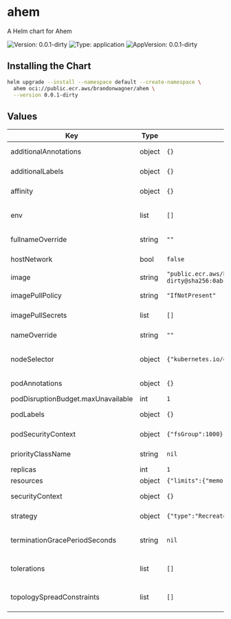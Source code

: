 # ahem

A Helm chart for Ahem

![Version: 0.0.1-dirty](https://img.shields.io/badge/Version-0.0.1--dirty-informational?style=flat-square) ![Type: application](https://img.shields.io/badge/Type-application-informational?style=flat-square) ![AppVersion: 0.0.1-dirty](https://img.shields.io/badge/AppVersion-0.0.1--dirty-informational?style=flat-square)

## Installing the Chart

```bash
helm upgrade --install --namespace default --create-namespace \
  ahem oci://public.ecr.aws/brandonwagner/ahem \
  --version 0.0.1-dirty
```

## Values

| Key | Type | Default | Description |
|-----|------|---------|-------------|
| additionalAnnotations | object | `{}` | Additional annotations to add into metadata. |
| additionalLabels | object | `{}` | Additional labels to add into metadata. |
| affinity | object | `{}` | Affinity rules for scheduling the pod. |
| env | list | `[]` | Additional environment variables for the controller pod. |
| fullnameOverride | string | `""` | Overrides the chart's computed fullname. |
| hostNetwork | bool | `false` | Bind the pod to the host network. |
| image | string | `"public.ecr.aws/brandonwagner/ahem:v0.0.1-dirty@sha256:0abc86136ec1d8585724b392f88826b2b4a8b8830d797eab1c02099473ced363"` | Controller image. |
| imagePullPolicy | string | `"IfNotPresent"` | Image pull policy for Docker images. |
| imagePullSecrets | list | `[]` | Image pull secrets for Docker images. |
| nameOverride | string | `""` | Overrides the chart's name. |
| nodeSelector | object | `{"kubernetes.io/os":"linux"}` | Node selectors to schedule the pod to nodes with labels. |
| podAnnotations | object | `{}` | Additional annotations for the pod. |
| podDisruptionBudget.maxUnavailable | int | `1` |  |
| podLabels | object | `{}` | Additional labels for the pod. |
| podSecurityContext | object | `{"fsGroup":1000}` | SecurityContext for the pod. |
| priorityClassName | string | `nil` | PriorityClass name for the pod. |
| replicas | int | `1` | Number of replicas. |
| resources | object | `{"limits":{"memory":"128Mi"},"requests":{"cpu":"100m","memory":"128Mi"}}` | Resources for the pods. |
| securityContext | object | `{}` | SecurityContext for the controller container. |
| strategy | object | `{"type":"Recreate"}` | Strategy for updating the pod. |
| terminationGracePeriodSeconds | string | `nil` | Override the default termination grace period for the pod. |
| tolerations | list | `[]` | Tolerations to allow the pod to be scheduled to nodes with taints. |
| topologySpreadConstraints | list | `[]` | topologySpreadConstraints to increase the controller resilience |

